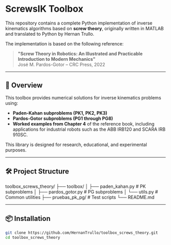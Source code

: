 # ScrewsIK Toolbox

This repository contains a complete Python implementation of inverse kinematics algorithms based on **screw theory**, originally written in MATLAB and translated to Python by Hernan Trullo.

The implementation is based on the following reference:

> **"Screw Theory in Robotics: An Illustrated and Practicable Introduction to Modern Mechanics"**  
> José M. Pardos-Gotor – CRC Press, 2022

---

## 🧠 Overview

This toolbox provides numerical solutions for inverse kinematics problems using:

- **Paden-Kahan subproblems (PK1, PK2, PK3)**
- **Pardos-Gotor subproblems (PG1 through PG8)**
- **Worked examples from Chapter 4** of the reference book, including applications for industrial robots such as the ABB IRB120 and SCARA IRB 910SC.

This library is designed for research, educational, and experimental purposes.

---

## 🛠️ Project Structure

toolbox_screws_theory/
├── toolbox/
│ ├── paden_kahan.py # PK subproblems
│ ├── pardos_gotor.py # PG subproblems
│ └── utils.py # Common utilities
├── pruebas_pk_pg/ # Test scripts
└── README.md


---

## 📦 Installation

```bash
git clone https://github.com/HernanTrullo/toolbox_screws_theory.git
cd toolbox_screws_theory


